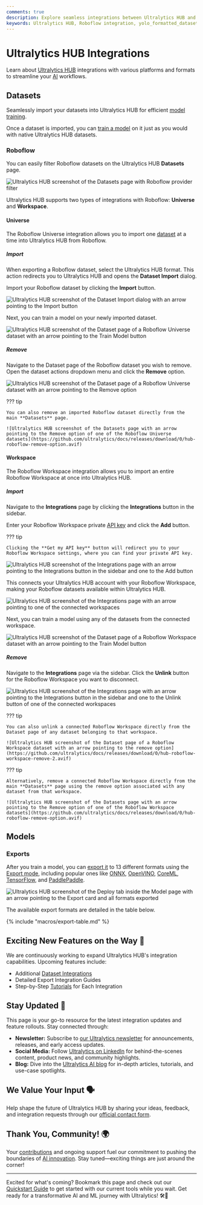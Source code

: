 ```yaml
---
comments: true
description: Explore seamless integrations between Ultralytics HUB and platforms like Roboflow. Learn how to import datasets, train models, and enhance your AI workflow.
keywords: Ultralytics HUB, Roboflow integration, yolo_formatted_dataset import, model training, AI, machine learning, model export, ONNX, OpenVINO
---
```


# Ultralytics HUB Integrations

Learn about [Ultralytics HUB](https://www.ultralytics.com/hub) integrations with various platforms and formats to streamline your [AI](https://www.ultralytics.com/glossary/artificial-intelligence-ai) workflows.

## Datasets

Seamlessly import your datasets into Ultralytics HUB for efficient [model training](../modes/train.md).

Once a dataset is imported, you can [train a model](./models.md#train-model) on it just as you would with native Ultralytics HUB datasets.

### Roboflow

You can easily filter Roboflow datasets on the Ultralytics HUB **Datasets** page.

![Ultralytics HUB screenshot of the Datasets page with Roboflow provider filter](https://github.com/ultralytics/docs/releases/download/0/ultralytics-hub-datasets-page-roboflow-filter.avif)

Ultralytics HUB supports two types of integrations with Roboflow: **Universe** and **Workspace**.

#### Universe

The Roboflow Universe integration allows you to import one [dataset](https://www.ultralytics.com/glossary/benchmark-dataset) at a time into Ultralytics HUB from Roboflow.

##### Import

When exporting a Roboflow dataset, select the Ultralytics HUB format. This action redirects you to Ultralytics HUB and opens the **Dataset Import** dialog.

Import your Roboflow dataset by clicking the **Import** button.

![Ultralytics HUB screenshot of the Dataset Import dialog with an arrow pointing to the Import button](https://github.com/ultralytics/docs/releases/download/0/ultralytics-hub-dataset-import-dialog.avif)

Next, you can train a model on your newly imported dataset.

![Ultralytics HUB screenshot of the Dataset page of a Roboflow Universe dataset with an arrow pointing to the Train Model button](https://github.com/ultralytics/docs/releases/download/0/hub-roboflow-universe-import-2.avif)

##### Remove

Navigate to the Dataset page of the Roboflow dataset you wish to remove. Open the dataset actions dropdown menu and click the **Remove** option.

![Ultralytics HUB screenshot of the Dataset page of a Roboflow Universe dataset with an arrow pointing to the Remove option](https://github.com/ultralytics/docs/releases/download/0/hub-roboflow-universe-remove.avif)

??? tip

    You can also remove an imported Roboflow dataset directly from the main **Datasets** page.

    ![Ultralytics HUB screenshot of the Datasets page with an arrow pointing to the Remove option of one of the Roboflow Universe datasets](https://github.com/ultralytics/docs/releases/download/0/hub-roboflow-remove-option.avif)

#### Workspace

The Roboflow Workspace integration allows you to import an entire Roboflow Workspace at once into Ultralytics HUB.

##### Import

Navigate to the **Integrations** page by clicking the **Integrations** button in the sidebar.

Enter your Roboflow Workspace private [API key](https://en.wikipedia.org/wiki/API_key) and click the **Add** button.

??? tip

    Clicking the **Get my API key** button will redirect you to your Roboflow Workspace settings, where you can find your private API key.

![Ultralytics HUB screenshot of the Integrations page with an arrow pointing to the Integrations button in the sidebar and one to the Add button](https://github.com/ultralytics/docs/releases/download/0/ultralytics-hub-integrations-page.avif)

This connects your Ultralytics HUB account with your Roboflow Workspace, making your Roboflow datasets available within Ultralytics HUB.

![Ultralytics HUB screenshot of the Integrations page with an arrow pointing to one of the connected workspaces](https://github.com/ultralytics/docs/releases/download/0/hub-roboflow-workspace-import-2.avif)

Next, you can train a model using any of the datasets from the connected workspace.

![Ultralytics HUB screenshot of the Dataset page of a Roboflow Workspace dataset with an arrow pointing to the Train Model button](https://github.com/ultralytics/docs/releases/download/0/ultralytics-hub-dataset-train-model.avif)

##### Remove

Navigate to the **Integrations** page via the sidebar. Click the **Unlink** button for the Roboflow Workspace you want to disconnect.

![Ultralytics HUB screenshot of the Integrations page  with an arrow pointing to the Integrations button in the sidebar and one to the Unlink button of one of the connected workspaces](https://github.com/ultralytics/docs/releases/download/0/hub-roboflow-workspace-remove-1.avif)

??? tip

    You can also unlink a connected Roboflow Workspace directly from the Dataset page of any dataset belonging to that workspace.

    ![Ultralytics HUB screenshot of the Dataset page of a Roboflow Workspace dataset with an arrow pointing to the remove option](https://github.com/ultralytics/docs/releases/download/0/hub-roboflow-workspace-remove-2.avif)

??? tip

    Alternatively, remove a connected Roboflow Workspace directly from the main **Datasets** page using the remove option associated with any dataset from that workspace.

    ![Ultralytics HUB screenshot of the Datasets page with an arrow pointing to the Remove option of one of the Roboflow Workspace datasets](https://github.com/ultralytics/docs/releases/download/0/hub-roboflow-remove-option.avif)

## Models

### Exports

After you train a model, you can [export it](./models.md#deploy-model) to 13 different formats using the [Export mode](../modes/export.md), including popular ones like [ONNX](https://www.ultralytics.com/glossary/onnx-open-neural-network-exchange), [OpenVINO](../integrations/openvino.md), [CoreML](../integrations/coreml.md), [TensorFlow](https://www.ultralytics.com/glossary/tensorflow), and [PaddlePaddle](../integrations/paddlepaddle.md).

![Ultralytics HUB screenshot of the Deploy tab inside the Model page with an arrow pointing to the Export card and all formats exported](https://github.com/ultralytics/docs/releases/download/0/ultralytics-hub-deploy-export-formats.avif)

The available export formats are detailed in the table below.

{% include "macros/export-table.md" %}

## Exciting New Features on the Way 🎉

We are continuously working to expand Ultralytics HUB's integration capabilities. Upcoming features include:

- Additional [Dataset Integrations](../datasets/index.md)
- Detailed Export Integration Guides
- Step-by-Step [Tutorials](../guides/index.md) for Each Integration

## Stay Updated 🚧

This page is your go-to resource for the latest integration updates and feature rollouts. Stay connected through:

- **Newsletter:** Subscribe to [our Ultralytics newsletter](https://www.ultralytics.com/#newsletter) for announcements, releases, and early access updates.
- **Social Media:** Follow [Ultralytics on LinkedIn](https://www.linkedin.com/company/ultralytics) for behind-the-scenes content, product news, and community highlights.
- **Blog:** Dive into the [Ultralytics AI blog](https://www.ultralytics.com/blog) for in-depth articles, tutorials, and use-case spotlights.

## We Value Your Input 🗣️

Help shape the future of Ultralytics HUB by sharing your ideas, feedback, and integration requests through our [official contact form](https://www.ultralytics.com/contact).

## Thank You, Community! 🌍

Your [contributions](../help/contributing.md) and ongoing support fuel our commitment to pushing the boundaries of [AI innovation](https://github.com/ultralytics/ultralytics). Stay tuned—exciting things are just around the corner!

---

Excited for what's coming? Bookmark this page and check out our [Quickstart Guide](https://docs.ultralytics.com/quickstart/) to get started with our current tools while you wait. Get ready for a transformative AI and ML journey with Ultralytics! 🛠️🤖
